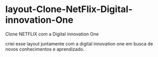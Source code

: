 # layout-Clone-NetFlix-Digital-innovation-One

Clone NETFLIX com a Digital innovation One

criei esse layout juntamente com a digital innovation one em busca de novos conhecimentos e aprendizado.
